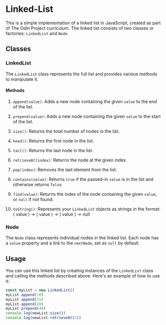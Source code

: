 # Linked-List

This is a simple implementation of a linked list in JavaScript, created as part of The Odin Project curriculum. The linked list consists of two classes or factories: `LinkedList` and `Node`.

## Classes

### LinkedList

The `LinkedList` class represents the full list and provides various methods to manipulate it. 

#### Methods

1. `append(value)`: Adds a new node containing the given `value` to the end of the list.

2. `prepend(value)`: Adds a new node containing the given `value` to the start of the list.

3. `size()`: Returns the total number of nodes in the list.

4. `head()`: Returns the first node in the list.

5. `tail()`: Returns the last node in the list.

6. `retrieveAt(index)`: Returns the node at the given index.

7. `pop(index)`: Removes the last element from the list.

8. `contains(value)`: Returns `true` if the passed-in `value` is in the list and otherwise returns `false`.

9. `find(value)`: Returns the index of the node containing the given `value`, or `null` if not found.

10. `toString()`: Represents your `LinkedList` objects as strings in the format: ( value ) -> ( value ) -> ( value ) -> null

### Node

The `Node` class represents individual nodes in the linked list. Each node has a `value` property and a link to the `nextNode`, set as `null` by default.

## Usage

You can use this linked list by creating instances of the `LinkedList` class and calling the methods described above. Here's an example of how to use it:

```javascript
const myList = new LinkedList()
myList.append(10)
myList.append(15)
myList.append(20)
myList.prepend(40)
console.log(newList.size())
console.log(newList.retrieveAt(2))
```
